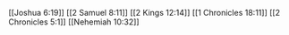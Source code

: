 [[Joshua 6:19]]
[[2 Samuel 8:11]]
[[2 Kings 12:14]]
[[1 Chronicles 18:11]]
[[2 Chronicles 5:1]]
[[Nehemiah 10:32]]
